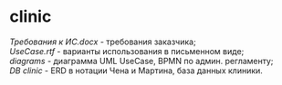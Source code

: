 # clinic
*Требования к ИС.docx* - требования заказчика;\
*UseCase.rtf* - варианты использования в письменном виде;\
*diagrams* - диаграмма UML UseCase, BPMN по админ. регламенту;\
*DB clinic* - ERD в нотации Чена и Мартина, база данных клиники.
